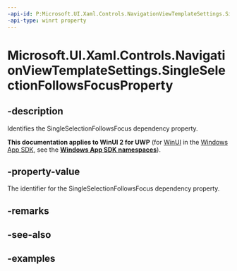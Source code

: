 ```yaml
---
-api-id: P:Microsoft.UI.Xaml.Controls.NavigationViewTemplateSettings.SingleSelectionFollowsFocusProperty
-api-type: winrt property
---
```

<!-- Property syntax.
public DependencyProperty SingleSelectionFollowsFocusProperty { get; }
-->

# Microsoft.UI.Xaml.Controls.NavigationViewTemplateSettings.SingleSelectionFollowsFocusProperty


## -description

Identifies the SingleSelectionFollowsFocus dependency property.


**This documentation applies to WinUI 2 for UWP** (for [WinUI](/windows/apps/winui/winui3/) in the [Windows App SDK](/windows/apps/windows-app-sdk/), see the **[Windows App SDK namespaces](/windows/windows-app-sdk/api/winrt/)**).

## -property-value

The identifier for the SingleSelectionFollowsFocus dependency property.


## -remarks


## -see-also


## -examples


